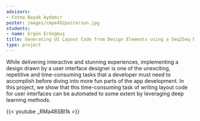 ```yaml
---
advisors:
- Fatma Başak Aydemir
poster: images/cmpe492posterson.jpg
students:
- name: Ergün Erdoğmuş
title: Generating UI Layout Code from Design Elements using a Seq2Seq Network
type: project
---
```


While delivering interactive and stunning experiences, implementing a design drawn by a user interface designer is one of the unexciting, repetitive and time-consuming tasks that a developer must need to accomplish before diving into more fun parts of the app development. In this project, we show that this time-consuming task of writing layout code for user interfaces can be automated to some extent by leveraging deep learning methods.


{{< youtube _RMa48SBl1k >}}